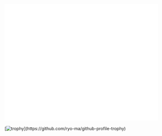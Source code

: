 ![Metrics](github-metrics.svg)

[![trophy](https://github-profile-trophy.vercel.app/?username=chenfeng-huang&column=3&no-frame=true&margin-w=15&rank=-C,-?)](https://github.com/ryo-ma/github-profile-trophy)
